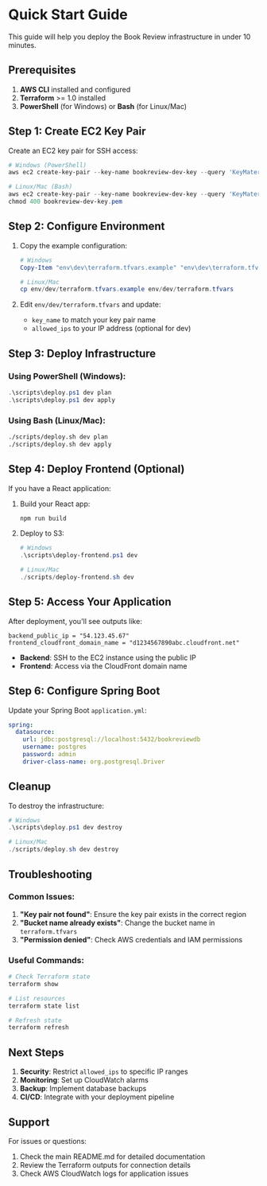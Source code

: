 # Quick Start Guide

This guide will help you deploy the Book Review infrastructure in under 10 minutes.

## Prerequisites

1. **AWS CLI** installed and configured
2. **Terraform** >= 1.0 installed
3. **PowerShell** (for Windows) or **Bash** (for Linux/Mac)

## Step 1: Create EC2 Key Pair

Create an EC2 key pair for SSH access:

```powershell
# Windows (PowerShell)
aws ec2 create-key-pair --key-name bookreview-dev-key --query 'KeyMaterial' --output text > bookreview-dev-key.pem

# Linux/Mac (Bash)
aws ec2 create-key-pair --key-name bookreview-dev-key --query 'KeyMaterial' --output text > bookreview-dev-key.pem
chmod 400 bookreview-dev-key.pem
```

## Step 2: Configure Environment

1. Copy the example configuration:
   ```powershell
   # Windows
   Copy-Item "env\dev\terraform.tfvars.example" "env\dev\terraform.tfvars"
   
   # Linux/Mac
   cp env/dev/terraform.tfvars.example env/dev/terraform.tfvars
   ```

2. Edit `env/dev/terraform.tfvars` and update:
   - `key_name` to match your key pair name
   - `allowed_ips` to your IP address (optional for dev)

## Step 3: Deploy Infrastructure

### Using PowerShell (Windows):
```powershell
.\scripts\deploy.ps1 dev plan
.\scripts\deploy.ps1 dev apply
```

### Using Bash (Linux/Mac):
```bash
./scripts/deploy.sh dev plan
./scripts/deploy.sh dev apply
```

## Step 4: Deploy Frontend (Optional)

If you have a React application:

1. Build your React app:
   ```bash
   npm run build
   ```

2. Deploy to S3:
   ```powershell
   # Windows
   .\scripts\deploy-frontend.ps1 dev
   
   # Linux/Mac
   ./scripts/deploy-frontend.sh dev
   ```

## Step 5: Access Your Application

After deployment, you'll see outputs like:

```
backend_public_ip = "54.123.45.67"
frontend_cloudfront_domain_name = "d1234567890abc.cloudfront.net"
```

- **Backend**: SSH to the EC2 instance using the public IP
- **Frontend**: Access via the CloudFront domain name

## Step 6: Configure Spring Boot

Update your Spring Boot `application.yml`:

```yaml
spring:
  datasource:
    url: jdbc:postgresql://localhost:5432/bookreviewdb
    username: postgres
    password: admin
    driver-class-name: org.postgresql.Driver
```

## Cleanup

To destroy the infrastructure:

```powershell
# Windows
.\scripts\deploy.ps1 dev destroy

# Linux/Mac
./scripts/deploy.sh dev destroy
```

## Troubleshooting

### Common Issues:

1. **"Key pair not found"**: Ensure the key pair exists in the correct region
2. **"Bucket name already exists"**: Change the bucket name in `terraform.tfvars`
3. **"Permission denied"**: Check AWS credentials and IAM permissions

### Useful Commands:

```bash
# Check Terraform state
terraform show

# List resources
terraform state list

# Refresh state
terraform refresh
```

## Next Steps

1. **Security**: Restrict `allowed_ips` to specific IP ranges
2. **Monitoring**: Set up CloudWatch alarms
3. **Backup**: Implement database backups
4. **CI/CD**: Integrate with your deployment pipeline

## Support

For issues or questions:
1. Check the main README.md for detailed documentation
2. Review the Terraform outputs for connection details
3. Check AWS CloudWatch logs for application issues


